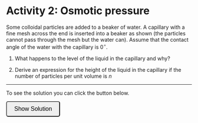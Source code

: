 # Activity 2: Osmotic pressure

Some colloidal particles are added to a beaker of water. A capillary with a fine mesh across the end is inserted into a beaker as shown (the particles cannot pass through the mesh but the water can). Assume that the contact angle of the water with the capillary is $0^{\circ}$.

1. What happens to the level of the liquid in the capillary and why?

2. Derive an expression for the height of the liquid in the capillary if the number of particles per unit volume is $n$

---------------------

To see the solution you can click the button below.

<button onclick="document.getElementById('solution').style.display='block'" style="border-radius: 5px; text-align: center; padding: 10px 20px; font-size: 16px;">
Show Solution
</button>
<div id="solution" style="display:none;">
<br>
1. The addition of particles to the beaker creates a concentration difference between the beaker and the capillary. As a result there will be an osmotic pressure that seeks to minimise the concentration difference. Since the mesh prevents particles from moving into the capillary liquid is drawn down from the capillary into the beaker. This dilutes the particles in the beaker to minimise the concentration difference. As a result the height of the liquid in the capillary will be lower than without the particles. 
<br>
2. We can write down a pressure balance. This is similar to the original derivation but we now have an additional pressure term (the osmotic pressure).

$$P_{capillary} = P_{weight} + P_{osmotic}$$

$$\frac{2\gamma}{R} = {\rho}gh + nk_{B}T$$

$$h = \frac{1}{{\rho}g}\left(\frac{2\gamma}{R} - nk_{B}T\right)$$

</div>

<br><br>

